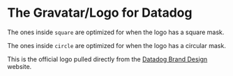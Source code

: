# The Gravatar/Logo for Datadog

The ones inside `square` are optimized for when the logo has a square mask.

The ones inside `circle` are optimized for when the logo has a circular mask.

This is the official logo pulled directly from the [Datadog Brand Design](https://design.datadoghq.com) website.
